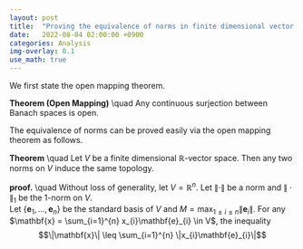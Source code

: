 ```yaml
---
layout: post
title:  "Proving the equivalence of norms in finite dimensional vector spaces via open mapping theorem"
date:   2022-08-04 02:00:00 +0900
categories: Analysis
img-overlay: 0.1
use_math: true
---
```


We first state the open mapping theorem.

**Theorem (Open Mapping)** \quad Any continuous surjection between Banach spaces is open.

The equivalence of norms can be proved easily via the open mapping theorem as follows.

**Theorem** \quad Let $V$ be a finite dimensional $\mathbb{R}$-vector space. Then any two norms on $V$ induce the same topology.

**proof.** \quad Without loss of generality, let $V = \mathbb{R}^{n}$. Let $\|\cdot\|$ be a norm and $\|\cdot\|_{1}$ be the $1$-norm on $V$.<br/>
Let $\{\mathbf{e}_{1}, \ldots, \mathbf{e}_{n}\}$ be the standard basis of $V$ and $M = \max_{1 \leq i \leq n} \|\mathbf{e}_{i}\|$.
For any $\mathbf{x} = \sum_{i=1}^{n} x_{i}\mathbf{e}_{i} \in V$, the inequality
$$\|\mathbf{x}\| \leq \sum_{i=1}^{n} \|x_{i}\mathbf{e}_{i}\|$$






[^1]: test reference style link 
